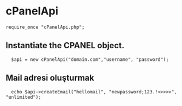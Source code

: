 # cPanelApi


   
    require_once "cPanelApi.php";




 ## Instantiate the CPANEL object.
      $api = new cPanelApi("domain.com","username", "password");
  
  ## Mail adresi oluşturmak
      echo $api->createEmail("hellomail", "newpassword;123.!<>>>>", "unlimited");
